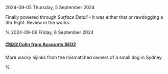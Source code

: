 2024-09-05 Thursday,  5 September 2024

Finally powered through *Surface Detail* - it was either that or rawdogging a 3hr flight. Review in the works. 

%
2024-09-06 Friday,  6 September 2024

#### [📺🇦🇺 Colin from Accounts SE02](https://www.imdb.com/title/tt18228732/episodes/?season=2&ref_=tt_eps_sn_2)

More wacky hijinks from the mismatched owners of a small dog in Sydney. 

%

